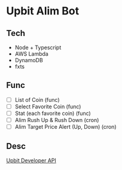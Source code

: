 # Upbit Alim Bot

## Tech

- Node + Typescript
- AWS Lambda
- DynamoDB
- fxts

## Func

- [ ] List of Coin (func)
- [ ] Select Favorite Coin (func)
- [ ] Stat (each favorite coin) (func)
- [ ] Alim Rush Up & Rush Down (cron)
- [ ] Alim Target Price Alert (Up, Down) (cron)

## Desc

<a href="https://docs.upbit.com/docs"> Upbit Developer API </a>

